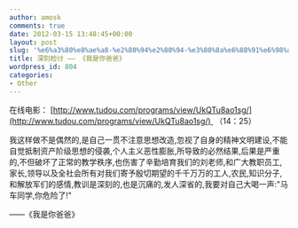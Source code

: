 ```yaml
---
author: amosk
comments: true
date: 2012-03-15 13:48:45+00:00
layout: post
slug: '%e6%a3%80%e8%ae%a8-%e2%80%94%e2%80%94-%e3%80%8a%e6%88%91%e6%98%af%e4%bd%a0%e7%88%b8%e7%88%b8%e3%80%8b'
title: 深刻检讨 —— 《我是你爸爸》
wordpress_id: 804
categories:
- Other
---
```


在线电影： [http://www.tudou.com/programs/view/UkQTu8ao1sg/](http://www.tudou.com/programs/view/UkQTu8ao1sg/)  （14：25）

我这样做不是偶然的,是自己一贯不注意思想改造,忽视了自身的精神文明建设,不能自觉抵制资产阶级思想的侵袭,个人主义恶性膨胀,所导致的必然结果,后果是严重的,不但破坏了正常的教学秩序,也伤害了辛勤培育我们的刘老师,和广大教职员工,家长,领导以及全社会所有对我们寄予殷切期望的千千万万的工人,农民,知识分子,和解放军们的感情,教训是深刻的,也是沉痛的,发人深省的,我要对自己大喝一声:"马车同学,你危险了!"

——《我是你爸爸》
